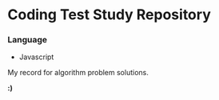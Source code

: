 # Coding Test Study Repository

### Language
* Javascript

My record for algorithm problem solutions.

**:)**

